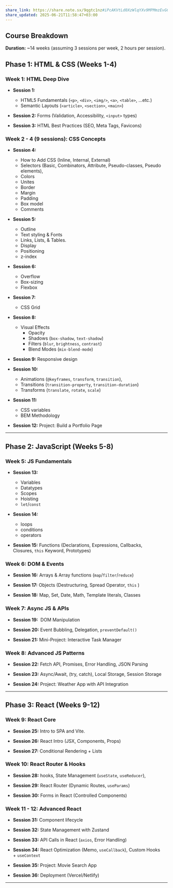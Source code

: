 ```yaml
---
share_link: https://share.note.sx/9qgtc1nz#iPcAKVtLd0XzWlqYXv9MPMmzEvG6TPdYHwVqqPk7nok
share_updated: 2025-06-21T11:58:47+03:00
---
```

## **Course Breakdown**

**Duration:** ~14 weeks (assuming 3 sessions per week, 2 hours per session).

## **Phase 1: HTML & CSS (Weeks 1-4)**

### **Week 1: HTML Deep Dive**

- **Session 1:** 
	- HTML5 Fundamentals (`<p>`, `<div>`, `<img/>`, `<a>`, `<table>`, …etc.)
	- Semantic Layouts (`<article>`, `<section>`, `<main>`)
    
- **Session 2:** Forms (Validation, Accessibility, `<input>` types)
    
- **Session 3:** HTML Best Practices (SEO, Meta Tags, Favicons)

### **Week 2 - 4 (9 sessions): CSS Concepts**

- **Session 4:** 
	- How to Add CSS (Inline, Internal, External)
	- Selectors (Basic, Combinators, Attribute, Pseudo-classes, Pseudo elements),
	- Colors
	- Unites
	- Border
	- Margin
	- Padding
	- Box model
	- Comments
    
- **Session 5:** 
	- Outline
	- Text styling & Fonts
	- Links, Lists, & Tables.
	- Display
	- Positioning
	- z-index
    
- **Session 6:** 
	- Overflow
	- Box-sizing
	- Flexbox
	
- **Session 7:** 
	- CSS Grid
    
- **Session 8:**
	- Visual Effects
		- Opacity
		- Shadows (`box-shadow`, `text-shadow`)
		- Filters (`blur`, `brightness`, `contrast`)
		- Blend Modes (`mix-blend-mode`)
	
- **Session 9:** Responsive design
	
- **Session 10:** 
	- Animations (`@keyframes`, `transform`, `transition`),
	- Transitions (`transition-property`, `transition-duration`)
	- Transforms (`translate`, `rotate`, `scale`)
	
- **Session 11:**
	- CSS variables
	- BEM Methodology
    
- **Session 12:** Project: Build a Portfolio Page

---

## **Phase 2: JavaScript (Weeks 5-8)**

### **Week 5: JS Fundamentals**

- **Session 13:** 
	- Variables
	- Datatypes
	- Scopes
	- Hoisting
	- `let`/`const`
	
- **Session 14:**
	- loops
	- conditions
	- operators
	
- **Session 15:** Functions (Declarations, Expressions, Callbacks, Closures, `this` Keyword, Prototypes)

### **Week 6: DOM & Events**

- **Session 16:** Arrays & Array functions (`map`/`filter`/`reduce`)
    
- **Session 17:** Objects (Destructuring, Spread Operator, `this` )
	
- **Session 18:** Map, Set, Date, Math, Template literals, Classes

### **Week 7: Async JS & APIs**

- **Session 19:**  DOM Manipulation
    
- **Session 20:** Event Bubbling, Delegation, `preventDefault()`
    
- **Session 21:** Mini-Project: Interactive Task Manager

### **Week 8: Advanced JS Patterns**

- **Session 22:** Fetch API, Promises, Error Handling, JSON Parsing
    
- **Session 23:** Async/Await, (try, catch), Local Storage, Session Storage
    
- **Session 24:** Project: Weather App with API Integration

---

## **Phase 3: React (Weeks 9-12)**

### **Week 9: React Core**

- **Session 25:** Intro to SPA and Vite.
	
- **Session 26:** React Intro (JSX, Components, Props)
    
- **Session 27:** Conditional Rendering + Lists

### **Week 10: React Router & Hooks**

- **Session 28:** hooks, State Management (`useState`, `useReducer`),
    
- **Session 29:** React Router (Dynamic Routes, `useParams`)
    
- **Session 30:** Forms in React (Controlled Components)

### **Week 11 - 12: Advanced React**

- **Session 31:** Component lifecycle
	
- **Session 32:** State Management with Zustand
    
- **Session 33:** API Calls in React (`axios`, Error Handling)
    
- **Session 34:** React Optimization (Memo, `useCallback`), Custom Hooks + `useContext`
    
- **Session 35:** Project: Movie Search App
    
- **Session 36:** Deployment (Vercel/Netlify)

---
